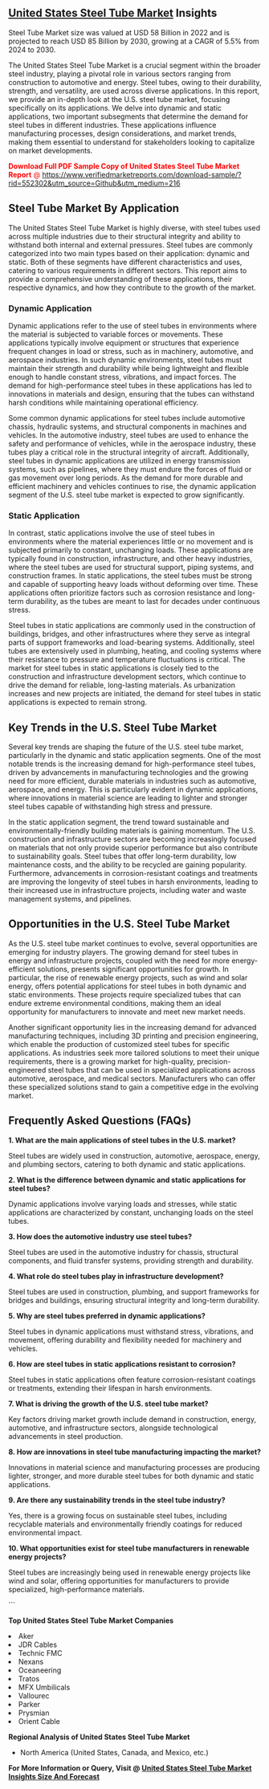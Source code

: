 <h2><a href="https://www.verifiedmarketreports.com/download-sample/?rid=552302&amp;utm_source=Github&amp;utm_medium=216" target="_blank">United States Steel Tube Market</a> Insights</h2><p>Steel Tube Market size was valued at USD 58 Billion in 2022 and is projected to reach USD 85 Billion by 2030, growing at a CAGR of 5.5% from 2024 to 2030.</p><p><p>The United States Steel Tube Market is a crucial segment within the broader steel industry, playing a pivotal role in various sectors ranging from construction to automotive and energy. Steel tubes, owing to their durability, strength, and versatility, are used across diverse applications. In this report, we provide an in-depth look at the U.S. steel tube market, focusing specifically on its applications. We delve into dynamic and static applications, two important subsegments that determine the demand for steel tubes in different industries. These applications influence manufacturing processes, design considerations, and market trends, making them essential to understand for stakeholders looking to capitalize on market developments. <p><span class=""><span style="color: #ff0000;"><strong>Download Full PDF Sample Copy of United States Steel Tube Market Report</strong> @ </span><a href="https://www.verifiedmarketreports.com/download-sample/?rid=552302&amp;utm_source=Github&amp;utm_medium=216" target="_blank">https://www.verifiedmarketreports.com/download-sample/?rid=552302&amp;utm_source=Github&amp;utm_medium=216</a></span></p></p><h2>Steel Tube Market By Application</h2><p>The United States Steel Tube Market is highly diverse, with steel tubes used across multiple industries due to their structural integrity and ability to withstand both internal and external pressures. Steel tubes are commonly categorized into two main types based on their application: dynamic and static. Both of these segments have different characteristics and uses, catering to various requirements in different sectors. This report aims to provide a comprehensive understanding of these applications, their respective dynamics, and how they contribute to the growth of the market.</p><h3>Dynamic Application</h3><p>Dynamic applications refer to the use of steel tubes in environments where the material is subjected to variable forces or movements. These applications typically involve equipment or structures that experience frequent changes in load or stress, such as in machinery, automotive, and aerospace industries. In such dynamic environments, steel tubes must maintain their strength and durability while being lightweight and flexible enough to handle constant stress, vibrations, and impact forces. The demand for high-performance steel tubes in these applications has led to innovations in materials and design, ensuring that the tubes can withstand harsh conditions while maintaining operational efficiency.</p><p>Some common dynamic applications for steel tubes include automotive chassis, hydraulic systems, and structural components in machines and vehicles. In the automotive industry, steel tubes are used to enhance the safety and performance of vehicles, while in the aerospace industry, these tubes play a critical role in the structural integrity of aircraft. Additionally, steel tubes in dynamic applications are utilized in energy transmission systems, such as pipelines, where they must endure the forces of fluid or gas movement over long periods. As the demand for more durable and efficient machinery and vehicles continues to rise, the dynamic application segment of the U.S. steel tube market is expected to grow significantly.</p><h3>Static Application</h3><p>In contrast, static applications involve the use of steel tubes in environments where the material experiences little or no movement and is subjected primarily to constant, unchanging loads. These applications are typically found in construction, infrastructure, and other heavy industries, where the steel tubes are used for structural support, piping systems, and construction frames. In static applications, the steel tubes must be strong and capable of supporting heavy loads without deforming over time. These applications often prioritize factors such as corrosion resistance and long-term durability, as the tubes are meant to last for decades under continuous stress.</p><p>Steel tubes in static applications are commonly used in the construction of buildings, bridges, and other infrastructures where they serve as integral parts of support frameworks and load-bearing systems. Additionally, steel tubes are extensively used in plumbing, heating, and cooling systems where their resistance to pressure and temperature fluctuations is critical. The market for steel tubes in static applications is closely tied to the construction and infrastructure development sectors, which continue to drive the demand for reliable, long-lasting materials. As urbanization increases and new projects are initiated, the demand for steel tubes in static applications is expected to remain strong.</p><h2>Key Trends in the U.S. Steel Tube Market</h2><p>Several key trends are shaping the future of the U.S. steel tube market, particularly in the dynamic and static application segments. One of the most notable trends is the increasing demand for high-performance steel tubes, driven by advancements in manufacturing technologies and the growing need for more efficient, durable materials in industries such as automotive, aerospace, and energy. This is particularly evident in dynamic applications, where innovations in material science are leading to lighter and stronger steel tubes capable of withstanding high stress and pressure.</p><p>In the static application segment, the trend toward sustainable and environmentally-friendly building materials is gaining momentum. The U.S. construction and infrastructure sectors are becoming increasingly focused on materials that not only provide superior performance but also contribute to sustainability goals. Steel tubes that offer long-term durability, low maintenance costs, and the ability to be recycled are gaining popularity. Furthermore, advancements in corrosion-resistant coatings and treatments are improving the longevity of steel tubes in harsh environments, leading to their increased use in infrastructure projects, including water and waste management systems, and pipelines.</p><h2>Opportunities in the U.S. Steel Tube Market</h2><p>As the U.S. steel tube market continues to evolve, several opportunities are emerging for industry players. The growing demand for steel tubes in energy and infrastructure projects, coupled with the need for more energy-efficient solutions, presents significant opportunities for growth. In particular, the rise of renewable energy projects, such as wind and solar energy, offers potential applications for steel tubes in both dynamic and static environments. These projects require specialized tubes that can endure extreme environmental conditions, making them an ideal opportunity for manufacturers to innovate and meet new market needs.</p><p>Another significant opportunity lies in the increasing demand for advanced manufacturing techniques, including 3D printing and precision engineering, which enable the production of customized steel tubes for specific applications. As industries seek more tailored solutions to meet their unique requirements, there is a growing market for high-quality, precision-engineered steel tubes that can be used in specialized applications across automotive, aerospace, and medical sectors. Manufacturers who can offer these specialized solutions stand to gain a competitive edge in the evolving market.</p><h2>Frequently Asked Questions (FAQs)</h2><p><strong>1. What are the main applications of steel tubes in the U.S. market?</strong></p><p>Steel tubes are widely used in construction, automotive, aerospace, energy, and plumbing sectors, catering to both dynamic and static applications.</p><p><strong>2. What is the difference between dynamic and static applications for steel tubes?</strong></p><p>Dynamic applications involve varying loads and stresses, while static applications are characterized by constant, unchanging loads on the steel tubes.</p><p><strong>3. How does the automotive industry use steel tubes?</strong></p><p>Steel tubes are used in the automotive industry for chassis, structural components, and fluid transfer systems, providing strength and durability.</p><p><strong>4. What role do steel tubes play in infrastructure development?</strong></p><p>Steel tubes are used in construction, plumbing, and support frameworks for bridges and buildings, ensuring structural integrity and long-term durability.</p><p><strong>5. Why are steel tubes preferred in dynamic applications?</strong></p><p>Steel tubes in dynamic applications must withstand stress, vibrations, and movement, offering durability and flexibility needed for machinery and vehicles.</p><p><strong>6. How are steel tubes in static applications resistant to corrosion?</strong></p><p>Steel tubes in static applications often feature corrosion-resistant coatings or treatments, extending their lifespan in harsh environments.</p><p><strong>7. What is driving the growth of the U.S. steel tube market?</strong></p><p>Key factors driving market growth include demand in construction, energy, automotive, and infrastructure sectors, alongside technological advancements in steel production.</p><p><strong>8. How are innovations in steel tube manufacturing impacting the market?</strong></p><p>Innovations in material science and manufacturing processes are producing lighter, stronger, and more durable steel tubes for both dynamic and static applications.</p><p><strong>9. Are there any sustainability trends in the steel tube industry?</strong></p><p>Yes, there is a growing focus on sustainable steel tubes, including recyclable materials and environmentally friendly coatings for reduced environmental impact.</p><p><strong>10. What opportunities exist for steel tube manufacturers in renewable energy projects?</strong></p><p>Steel tubes are increasingly being used in renewable energy projects like wind and solar, offering opportunities for manufacturers to provide specialized, high-performance materials.</p>```</p><p><strong>Top United States Steel Tube Market Companies</strong></p><div data-test-id=""><p><li>Aker</li><li> JDR Cables</li><li> Technic FMC</li><li> Nexans</li><li> Oceaneering</li><li> Tratos</li><li> MFX Umbilicals</li><li> Vallourec</li><li> Parker</li><li> Prysmian</li><li> Orient Cable</li></p><div><strong>Regional Analysis of&nbsp;United States Steel Tube Market</strong></div><ul><li dir="ltr"><p dir="ltr">North America&nbsp;(United States, Canada, and Mexico, etc.)</p></li></ul><p><strong>For More Information or Query, Visit @&nbsp;</strong><strong><a href="https://www.verifiedmarketreports.com/product/steel-tube-market-size-and-forecast/?utm_source=Github&amp;utm_medium=216" target="_blank">United States Steel Tube Market Insights Size And Forecast</a></strong></p></div>
